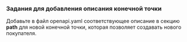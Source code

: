 ### Задания для добавления описания конечной точки

Добавьте в файл openapi.yaml соответствующее описание в секцию **path** для новой конечной точки, которая позволяет создавать нового покупателя.
